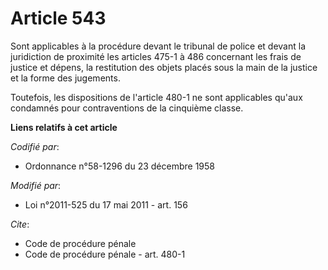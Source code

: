 # Article 543

Sont applicables à la procédure devant le tribunal de police et devant la juridiction de proximité les articles 475-1 à 486
concernant les frais de justice et dépens, la restitution des objets placés sous la main de la justice et la forme des
jugements.

Toutefois, les dispositions de l'article 480-1 ne sont applicables qu'aux condamnés pour contraventions de la cinquième
classe.

**Liens relatifs à cet article**

_Codifié par_:

  - Ordonnance n°58-1296 du 23 décembre 1958

_Modifié par_:

  - Loi n°2011-525 du 17 mai 2011 - art. 156

_Cite_:

  - Code de procédure pénale
  - Code de procédure pénale - art. 480-1
